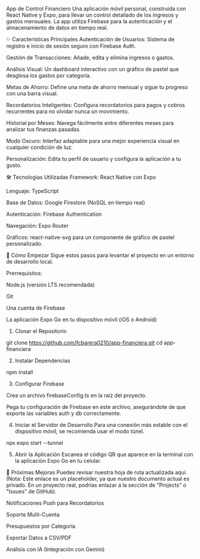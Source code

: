 App de Control Financiero
Una aplicación móvil personal, construida con React Native y Expo, para llevar un control detallado de los ingresos y gastos mensuales. La app utiliza Firebase para la autenticación y el almacenamiento de datos en tiempo real.

✨ Características Principales
Autenticación de Usuarios: Sistema de registro e inicio de sesión seguro con Firebase Auth.

Gestión de Transacciones: Añade, edita y elimina ingresos o gastos.

Análisis Visual: Un dashboard interactivo con un gráfico de pastel que desglosa los gastos por categoría.

Metas de Ahorro: Define una meta de ahorro mensual y sigue tu progreso con una barra visual.

Recordatorios Inteligentes: Configura recordatorios para pagos y cobros recurrentes para no olvidar nunca un movimiento.

Historial por Meses: Navega fácilmente entre diferentes meses para analizar tus finanzas pasadas.

Modo Oscuro: Interfaz adaptable para una mejor experiencia visual en cualquier condición de luz.

Personalización: Edita tu perfil de usuario y configura la aplicación a tu gusto.

🛠️ Tecnologías Utilizadas
Framework: React Native con Expo

Lenguaje: TypeScript

Base de Datos: Google Firestore (NoSQL en tiempo real)

Autenticación: Firebase Authentication

Navegación: Expo Router

Gráficos: react-native-svg para un componente de gráfico de pastel personalizado.

🚀 Cómo Empezar
Sigue estos pasos para levantar el proyecto en un entorno de desarrollo local.

Prerrequisitos:

Node.js (versión LTS recomendada)

Git

Una cuenta de Firebase

La aplicación Expo Go en tu dispositivo móvil (iOS o Android)

1. Clonar el Repositorio

git clone https://github.com/fcbarera0210/app-financiera.git
cd app-financiera

2. Instalar Dependencias

npm install

3. Configurar Firebase

Crea un archivo firebaseConfig.ts en la raíz del proyecto.

Pega tu configuración de Firebase en este archivo, asegurándote de que exporte las variables auth y db correctamente.

4. Iniciar el Servidor de Desarrollo
Para una conexión más estable con el dispositivo móvil, se recomienda usar el modo túnel.

npx expo start --tunnel

5. Abrir la Aplicación
Escanea el código QR que aparece en la terminal con la aplicación Expo Go en tu celular.

🔮 Próximas Mejoras
Puedes revisar nuestra hoja de ruta actualizada aquí. (Nota: Este enlace es un placeholder, ya que nuestro documento actual es privado. En un proyecto real, podrías enlazar a la sección de "Projects" o "Issues" de GitHub).

Notificaciones Push para Recordatorios

Soporte Multi-Cuenta

Presupuestos por Categoría

Exportar Datos a CSV/PDF

Análisis con IA (Integración con Gemini)